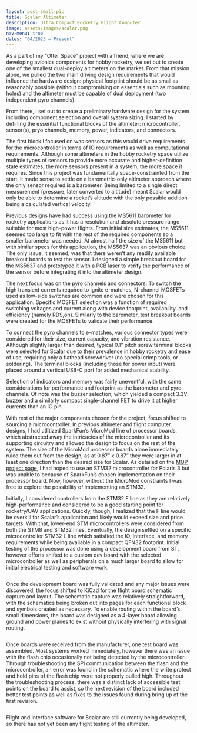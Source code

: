 ```yaml
---
layout: post-small-pic
title: Scalar Altimeter
description: Ultra Compact Rocketry Flight Computer
image: assets/images/scalar.png
nav-menu: true
dates: "04/2023 – Present"
---
```


As a part of my “Otter Space” project with a friend, where we are developing avionics components for hobby rocketry, we set out to create one of the smallest dual-deploy altimeters on the market. From that mission alone, we pulled the two main driving design requirements that would influence the hardware design: physical footptint should be as small as reasonably possible (without compromising on essentials such as mounting holes) and the altimeter must be capable of dual deployment (two independent pyro channels).

From there, I set out to create a preliminary hardware design for the system including component selection and overall system sizing. I started by defining the essential functional blocks of the altimeter: microcontroller, sensor(s), pryo channels, memory, power, indicators, and connectors.

The first block I focused on was sensors as this would drive requirements for the microcontroller in terms of IO requirements as well as computational requirements. Although some altimeters in the hobby rocketry space utilize multiple types of sensors to provide more accurate and higher-definition state estimates, the more sensors present in a system, the more space it requires. Since this project was fundamentally space-constrainted from the start, it made sense to settle on a barometric-only altimeter approach where the only sensor required is a barometer. Being limited to a single direct measurement (pressure, later converted to altitude) meant Scalar would only be able to determine a rocket’s altitude with the only possible addition being a calculated vertical velocity.

Previous designs have had success using the MS5611 barometer for rocketry applications as it has a resolution and absolute pressure range suitable for most high-power flights. From initial size estimates, the MS5611 seemed too large to fit with the rest of the required components so a smaller barometer was needed. At almost half the size of the MS5611 but with similar specs for this application, the MS5637 was an obvious choice. The only issue, it seemed, was that there weren’t any readily available breakout boards to test the sensor. I designed a simple breakout board for the MS5637 and prototyped it with a PCB laser to verify the performance of the sensor before integrating it into the altimeter design.

The next focus was on the pyro channels and connectors. To switch the high transient currents required to ignite e-matches, N-channel MOSFETs used as low-side switches are common and were chosen for this application. Specific MOSFET selection was a function of required switching voltages and current along with device footprint, availability, and efficiency (namely RDS,on). Similarly to the barometer, test breakout boards were created for the MOSFETs to validate their performance.

To connect the pyro channels to e-matches, various connector types were considered for their size, current capacity, and vibration resistance. Although slightly larger than desired, typical 0.1” pitch screw terminal blocks were selected for Scalar due to their prevalence in hobby rocketry and ease of use, requiring only a flathead screwdriver (no special crimp tools, or soldering). The terminal blocks (including those for power input) were placed around a vertical USB-C port for added mechanical stability.

Selection of indicators and memory was fairly uneventful, with the same considerations for performance and footprint as the barometer and pyro channels. Of note was the buzzer selection, which yielded a compact 3.3V buzzer and a similarly compact single-channel FET to drive it at higher currents than an IO pin.

With rest of the major components chosen for the project, focus shifted to sourcing a microcontroller. In previous altimeter and flight computer designs, I had utlitized SparkFun’s MicroMod line of processor boards, which abstracted away the intricacies of the microcontroller and its supporting circuitry and allowed the design to focus on the rest of the system. The size of the MicroMod processor boards alone immediately ruled them out from the design, as at 0.87” x 0.87” they were larger in at least one direction than the desired size for Scalar. As detailed on the <a href="{% link projects/4_mqp.md %}">MQP project page</a>, I had hoped to use an STM32 microcontroller for Polaris 3 but was unable to because of SparkFun’s chosen implementation on their processor board. Now, however, without the MicroMod constraints I was free to explore the possibility of implementing an STM32.

Initially, I considered controllers from the STM32 F line as they are relatively high-performance and considered to be a good starting point for rocketry/UAV applications. Quickly, though, I realized that the F line would be overkill for Scalar’s application and likely would exceed size and price targets. With that, lower-end STM microcontrollers were considered from both the STM8 and STM32 lines. Eventually, the design settled on a specific microcontroller STM32 L line which satisfied the IO, interface, and memory requirements while being available in a compact QFN32 footprint. Initial testing of the processor was done using a development board from ST, however efforts shifted to a custom dev board with the selected microcontroller as well as peripherals on a much larger board to allow for initial electrical testing and software work.

<span class="image fit-small"><img src="{% link assets/images/scalar/dev-board.jpg %}" alt="" /></span>

Once the development board was fully validated and any major issues were discovered, the focus shifted to KiCad for the flight board schematic capture and layout. The schematic capture was relatively straightforward, with the schematics being broken out into pages for each functional block and symbols created as necessary. To enable routing within the board’s small dimensions, the board was designed as a 4-layer board allowing ground and power planes to exist without physically interfering with signal routing. 

<span class="image fit-small"><img src="{% link assets/images/scalar/scalar-l-1v0.jpg %}" alt="" /></span>

Once boards were received from the manufacturer, one test board was assembled. Most systems worked immediately, however there was an issue with the flash chip occasionally not being detected by the microcontroller. Through troubleshooting the SPI communication between the flash and the microcontroller, an error was found in the schematic where the write protect and hold pins of the flash chip were not properly pulled high. Throughout the troubleshooting process, there was a distinct lack of accessible test points on the board to assist, so the next revision of the board included better test points as well as fixes to the issues found during bring up of the first revision.

<span class="image fit-small"><img src="{% link assets/images/scalar/scalar-l-1v2.png %}" alt="" /></span>

Flight and interface software for Scalar are still currently being developed, so there has not yet been any flight testing of the altimeter.
